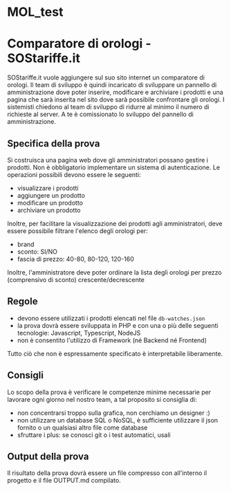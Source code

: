 # MOL_test

# Comparatore di orologi - SOStariffe.it

SOStariffe.it vuole aggiungere sul suo sito internet un comparatore di orologi.
Il team di sviluppo è quindi incaricato di sviluppare un pannello di amministrazione dove poter inserire,
modificare e archiviare i prodotti e una pagina che sarà inserita nel sito dove sarà possibile confrontare
gli orologi. I sistemisti chiedono al team di sviluppo di ridurre al minimo il numero di richieste al 
server. A te è comissionato lo sviluppo del pannello di amministrazione.

## Specifica della prova
Si costruisca una pagina web dove gli amministratori possano gestire i prodotti. Non è obbligatorio implementare
un sistema di autenticazione. Le operazioni possibili devono essere le seguenti:  

- visualizzare i prodotti
- aggiungere un prodotto
- modificare un prodotto
- archiviare un prodotto

Inoltre, per facilitare la visualizzazione dei prodotti agli amministratori, deve essere possibile 
filtrare l'elenco degli orologi per:  

- brand
- sconto: SI/NO
- fascia di prezzo: 40-80, 80-120, 120-160

Inoltre, l'amministratore deve poter ordinare la lista degli orologi per prezzo (comprensivo di sconto) 
crescente/decrescente

## Regole
- devono essere utilizzati i prodotti elencati nel file `db-watches.json`
- la prova dovrà essere sviluppata in PHP e con una o più delle seguenti tecnologie: Javascript, Typescript, NodeJS
- non è consentito l'utilizzo di Framework (né Backend né Frontend)

Tutto ciò che non è espressamente specificato è interpretabile liberamente.

## Consigli
Lo scopo della prova è verificare le competenze minime necessarie per lavorare ogni giorno nel nostro team,
a tal proposito si consiglia di:  

- non concentrarsi troppo sulla grafica, non cerchiamo un designer :)
- non utilizzare un database SQL o NoSQL, è sufficiente utilizzare il json fornito o un qualsiasi altro file come database
- sfruttare i plus: se conosci git o i test automatici, usali

## Output della prova
Il risultato della prova dovrà essere un file compresso con all'interno il progetto e il file OUTPUT.md compilato.
